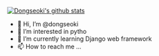   [![Dongseoki's github stats](https://github-readme-stats.vercel.app/api?username=dongseoki)](https://github.com/dongseoki)


- 👋 Hi, I’m @dongseoki
- 👀 I’m interested in pytho
- 🌱 I’m currently learning Django web framework
- 📫 How to reach me ...

<!---
dongseoki/dongseoki is a ✨ special ✨ repository because its `README.md` (this file) appears on your GitHub profile.
You can click the Preview link to take a look at your changes.
--->
